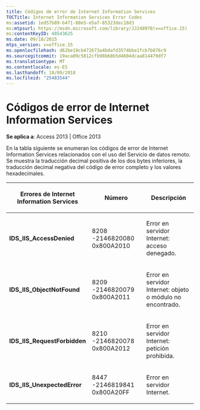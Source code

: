 ```yaml
---
title: Códigos de error de Internet Information Services
TOCTitle: Internet Information Services Error Codes
ms:assetid: 1ed57b89-b471-88e5-e5af-85323dec18d3
ms:mtpsurl: https://msdn.microsoft.com/library/JJ248978(v=office.15)
ms:contentKeyID: 48543625
ms.date: 09/18/2015
mtps_version: v=office.15
ms.openlocfilehash: d62be19cb472673a4bdafd3574bbe1fcb7b876c9
ms.sourcegitcommit: 19aca09c5812cfb98b68b5d4604dcaa814479df7
ms.translationtype: MT
ms.contentlocale: es-ES
ms.lasthandoff: 10/09/2018
ms.locfileid: "25483544"
---
```

# <a name="internet-information-services-error-codes"></a>Códigos de error de Internet Information Services


**Se aplica a**: Access 2013 | Office 2013

En la tabla siguiente se enumeran los códigos de error de Internet Information Services relacionados con el uso del Servicio de datos remoto. Se muestra la traducción decimal positiva de los dos bytes inferiores, la traducción decimal negativa del código de error completo y los valores hexadecimales.

<table>
<colgroup>
<col style="width: 33%" />
<col style="width: 33%" />
<col style="width: 33%" />
</colgroup>
<thead>
<tr class="header">
<th><p>Errores de Internet Information Services</p></th>
<th><p>Número</p></th>
<th><p>Descripción</p></th>
</tr>
</thead>
<tbody>
<tr class="odd">
<td><p><strong>IDS_IIS_AccessDenied</strong></p></td>
<td><p>8208<br />
-2146820080<br />
0x800A2010</p></td>
<td><p>Error en servidor Internet: acceso denegado.</p></td>
</tr>
<tr class="even">
<td><p><strong>IDS_IIS_ObjectNotFound</strong></p></td>
<td><p>8209<br />
-2146820079<br />
0x800A2011</p></td>
<td><p>Error en servidor Internet: objeto o módulo no encontrado.</p></td>
</tr>
<tr class="odd">
<td><p><strong>IDS_IIS_RequestForbidden</strong></p></td>
<td><p>8210<br />
-2146820078<br />
0x800A2012</p></td>
<td><p>Error en servidor Internet: petición prohibida.</p></td>
</tr>
<tr class="even">
<td><p><strong>IDS_IIS_UnexpectedError</strong></p></td>
<td><p>8447<br />
-2146819841<br />
0x800A20FF</p></td>
<td><p>Error en servidor Internet.</p></td>
</tr>
</tbody>
</table>

